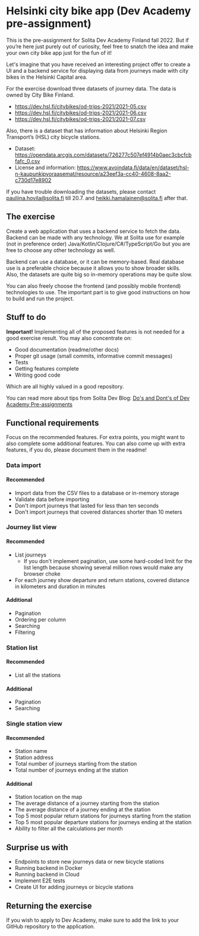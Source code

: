 # Helsinki city bike app (Dev Academy pre-assignment)

This is the pre-assignment for Solita Dev Academy Finland fall 2022. But if you’re here just purely out of curiosity, feel free to snatch the idea and make your own city bike app just for the fun of it!

Let's imagine that you have received an interesting project offer to create a UI and a backend service for displaying data from journeys made with city bikes in the Helsinki Capital area.

For the exercise download three datasets of journey data. The data is owned by City Bike Finland.

- <https://dev.hsl.fi/citybikes/od-trips-2021/2021-05.csv>
- <https://dev.hsl.fi/citybikes/od-trips-2021/2021-06.csv>
- <https://dev.hsl.fi/citybikes/od-trips-2021/2021-07.csv>

Also, there is a dataset that has information about Helsinki Region Transport’s (HSL) city bicycle stations.

- Dataset: <https://opendata.arcgis.com/datasets/726277c507ef4914b0aec3cbcfcbfafc_0.csv>
- License and information: <https://www.avoindata.fi/data/en/dataset/hsl-n-kaupunkipyoraasemat/resource/a23eef3a-cc40-4608-8aa2-c730d17e8902>

If you have trouble downloading the datasets, please contact pauliina.hovila@solita.fi till 20.7. and heikki.hamalainen@solita.fi after that.

## The exercise

Create a web application that uses a backend service to fetch the data.
Backend can be made with any technology. We at Solita use for example (not in preference order) Java/Kotlin/Clojure/C#/TypeScript/Go but you are free to choose any other technology as well.

Backend can use a database, or it can be memory-based. Real database use is a preferable choice because it allows you to show broader skills. Also, the datasets are quite big so in-memory operations may be quite slow.

You can also freely choose the frontend (and possibly mobile frontend) technologies to use. The important part is to give good instructions on how to build and run the project.

## Stuff to do

**Important!** Implementing all of the proposed features is not needed for a good exercise result. You may also concentrate on:

- Good documentation (readme/other docs)
- Proper git usage (small commits, informative commit messages)
- Tests
- Getting features complete
- Writing good code

Which are all highly valued in a good repository.

You can read more about tips from Solita Dev Blog: [Do's and Dont's of Dev Academy Pre-assignments](https://dev.solita.fi/2021/11/04/how-to-pre-assignments.html)

## Functional requirements

Focus on the recommended features. For extra points, you might want to also complete some additional features. You can also come up with extra features, if you do, please document them in the readme!

### Data import

#### Recommended

- Import data from the CSV files to a database or in-memory storage
- Validate data before importing
- Don't import journeys that lasted for less than ten seconds
- Don't import journeys that covered distances shorter than 10 meters

### Journey list view

#### Recommended

- List journeys
  - If you don't implement pagination, use some hard-coded limit for the list length because showing several million rows would make any browser choke
- For each journey show departure and return stations, covered distance in kilometers and duration in minutes

#### Additional

- Pagination
- Ordering per column
- Searching
- Filtering

### Station list

#### Recommended

- List all the stations

#### Additional

- Pagination
- Searching

### Single station view

#### Recommended

- Station name
- Station address
- Total number of journeys starting from the station
- Total number of journeys ending at the station

#### Additional

- Station location on the map
- The average distance of a journey starting from the station
- The average distance of a journey ending at the station
- Top 5 most popular return stations for journeys starting from the station
- Top 5 most popular departure stations for journeys ending at the station
- Ability to filter all the calculations per month

## Surprise us with

- Endpoints to store new journeys data or new bicycle stations
- Running backend in Docker
- Running backend in Cloud
- Implement E2E tests
- Create UI for adding journeys or bicycle stations

## Returning the exercise

If you wish to apply to Dev Academy, make sure to add the link to your GitHub repository to the application.
